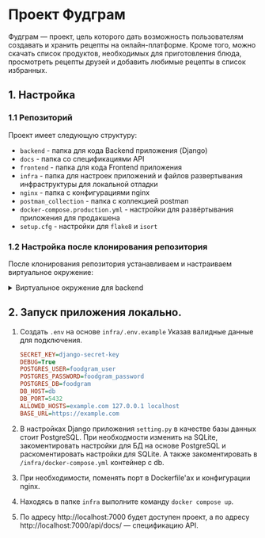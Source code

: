 # Проект Фудграм
Фудграм — проект, цель которого дать возможность пользователям создавать и хранить рецепты на онлайн-платформе. Кроме того, можно скачать список продуктов, необходимых для приготовления блюда, просмотреть рецепты друзей и добавить любимые рецепты в список избранных.

## 1. Настройка
### 1.1 Репозиторий

Проект имеет следующую структуру:
- `backend` - папка для кода Backend приложения (Django)
- `docs` - папка со спецификациями API
- `frontend` - папка для кода Frontend приложения
- `infra` - папка для настроек приложений и файлов развертывания инфраструктуры для локальной отладки
- `nginx` - папка с конфигурациями nginx
- `postman_collection` - папка с коллекцией postman
- `docker-compose.production.yml` - настройки для развёртывания приложения для продакшена
- `setup.cfg` - настройки для `flake8` и `isort`

### 1.2 Настройка после клонирования репозитория

После клонирования репозитория устанавливаем и настраиваем виртуальное окружение:

<details>
<summary>
Виртуальное окружение для backend
</summary>

1. Переходим в папку `/backend/foodgram`
2. Устанавливаем и активируем виртуальное окружение
    - Для linux/mac:
      ```shell
      python3.11 -m venv venv
      source .venv/bin/activate
      ```
    - Для Windows:
      ```shell
      python -m venv venv
      source venv\Scripts\activate
      ```
    В начале командной строки должно появиться название виртуальног окружения `(venv)`
3. Обновляем менеджер пакетов `pip` (по желанию)
    ```shell
    python -m pip install --upgrade pip
    ```
4. Устанавливаем зависимости
    ```shell
    pip install -r requirements.txt
    ```
</details>

## 2. Запуск приложения локально.

1. Создать `.env` на основе `infra/.env.example` Указав валидные данные для подключения.

      ```ini
      SECRET_KEY=django-secret-key
      DEBUG=True
      POSTGRES_USER=foodgram_user
      POSTGRES_PASSWORD=foodgram_password
      POSTGRES_DB=foodgram
      DB_HOST=db
      DB_PORT=5432
      ALLOWED_HOSTS=example.com 127.0.0.1 localhost
      BASE_URL=https://example.com

      ```
2.  В настройках Django приложения `setting.py` в качестве базы данных стоит PostgreSQL. При необходмости изменить на SQLite, закоментировать настройки для БД на основе PostgreSQL и раскоментировать настройки для SQLite. А также закоментировать в `/infra/docker-compose.yml` контейнер с db.
3. При необходимости, поменять порт в Dockerfile'ах и конфигурации nginx.
4. Находясь в папке `infra` выполните команду `docker compose up`.
5. По адресу http://localhost:7000 будет доступен проект, а по адресу http://localhost:7000/api/docs/ — спецификацию API.